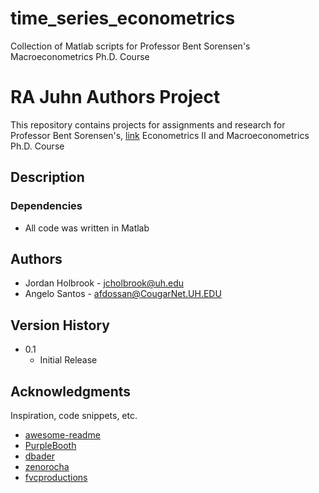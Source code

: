 # time_series_econometrics
Collection of Matlab scripts for Professor Bent Sorensen's Macroeconometrics Ph.D. Course


# RA Juhn Authors Project

This repository contains projects for assignments and research for Professor Bent Sorensen's, [link](https://www.uh.edu/~bsorense/) Econometrics II and Macroeconometrics Ph.D. Course

## Description



 





### Dependencies

* All code was written in Matlab 



## Authors

* Jordan Holbrook - jcholbrook@uh.edu
* Angelo Santos - afdossan@CougarNet.UH.EDU


## Version History

* 0.1
    * Initial Release


## Acknowledgments

Inspiration, code snippets, etc.
* [awesome-readme](https://github.com/matiassingers/awesome-readme)
* [PurpleBooth](https://gist.github.com/PurpleBooth/109311bb0361f32d87a2)
* [dbader](https://github.com/dbader/readme-template)
* [zenorocha](https://gist.github.com/zenorocha/4526327)
* [fvcproductions](https://gist.github.com/fvcproductions/1bfc2d4aecb01a834b46)
